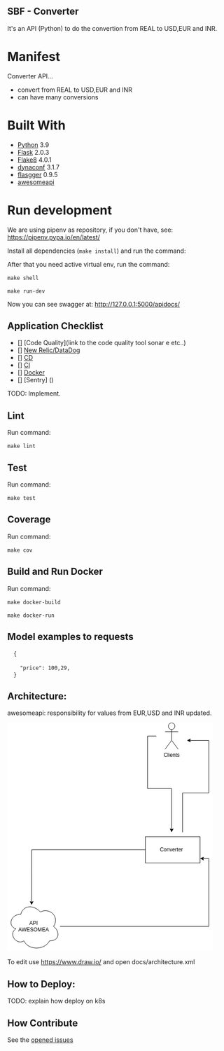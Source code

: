 ## SBF - Converter

It's an API (Python) to do the convertion from REAL to USD,EUR and INR.

# Manifest

Converter API...

- convert from REAL to USD,EUR and INR
- can have many conversions


# Built With

- [Python](https://www.python.org/) 3.9
- [Flask](http://flask.pocoo.org/) 2.0.3
- [Flake8](http://flake8.pycqa.org/en/latest/) 4.0.1
- [dynaconf](https://github.com/rochacbruno/dynaconf) 3.1.7
- [flasgger](https://github.com/rochacbruno/flasgger) 0.9.5
- [awesomeapi](https://docs.awesomeapi.com.br)


# Run development

We are using pipenv as repository, if you don't have, see: https://pipenv.pypa.io/en/latest/

Install all dependencies (`make install`) and run the command:

After that you need active virtual env, run the command:

```
make shell
```

```
make run-dev
```

Now you can see swagger at: http://127.0.0.1:5000/apidocs/

## Application Checklist

 - [] [Code Quality](link to the code quality tool sonar e etc..)
 - [] [New Relic/DataDog]()
 - [] [CD]()
 - [] [CI]()
 - [] [Docker]()
 - [] [Sentry] ()

TODO: Implement.

## Lint

Run command:

```
make lint
```

## Test

Run command:

```
make test
```

## Coverage

Run command:

```
make cov
```


## Build and Run Docker

Run command:

```
make docker-build
```

```
make docker-run
```


##  Model examples to requests

```
  {

    "price": 100,29,
  }
```

## Architecture:

awesomeapi: responsibility for values from EUR,USD and INR updated.

![alt_text](/docs/converter.png)

To edit use https://www.draw.io/ and open docs/architecture.xml

## How to Deploy:

TODO: explain how deploy on k8s


## How Contribute

See the [opened issues](https://github.com/netosouzasoares/eng-gruposbf-backend-python/issues)